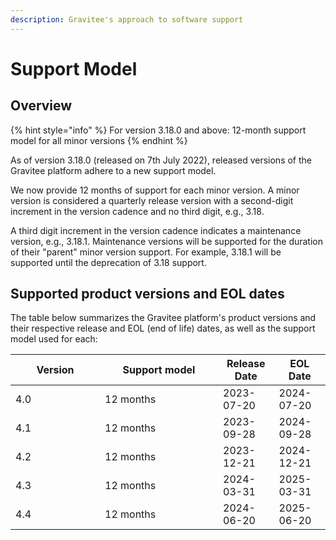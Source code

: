 ```yaml
---
description: Gravitee's approach to software support
---
```


# Support Model

## Overview

{% hint style="info" %}
For version 3.18.0 and above: 12-month support model for all minor versions
{% endhint %}

As of version 3.18.0 (released on 7th July 2022), released versions of the Gravitee platform adhere to a new support model.

We now provide 12 months of support for each minor version. A minor version is considered a quarterly release version with a second-digit increment in the version cadence and no third digit, e.g., 3.18.&#x20;

A third digit increment in the version cadence indicates a maintenance version, e.g., 3.18.1. Maintenance versions will be supported for the duration of their "parent" minor version support. For example, 3.18.1 will be supported until the deprecation of 3.18 support.

## Supported product versions and EOL dates

The table below summarizes the Gravitee platform's product versions and their respective release and EOL (end of life) dates, as well as the support model used for each:

<table><thead><tr><th width="127">Version</th><th width="173">Support model</th><th>Release Date</th><th>EOL Date</th></tr></thead><tbody><tr><td>4.0</td><td>12 months</td><td>2023-07-20</td><td>2024-07-20</td></tr><tr><td>4.1</td><td>12 months</td><td>2023-09-28</td><td>2024-09-28</td></tr><tr><td>4.2</td><td>12 months</td><td>2023-12-21</td><td>2024-12-21</td></tr><tr><td>4.3</td><td>12 months</td><td>2024-03-31</td><td>2025-03-31</td></tr><tr><td>4.4</td><td>12 months</td><td>2024-06-20</td><td>2025-06-20</td></tr></tbody></table>

